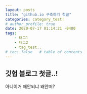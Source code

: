 ```yaml
---
layout: posts
title: "github.io 구축하기 첫글"
categories: category_test!
# author_profile: true
date: 2020-07-17 01:14:21 -0400
tags:
    - 태그1
    - 태그2
    - tag_test..
# toc: false   # table of contents
---
```


<h2> 깃헙 블로그 첫글..! </h2>

아니이거 왜안되냐 왜안떠?